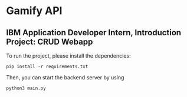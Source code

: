 # Gamify API
## IBM Application Developer Intern, Introduction Project: CRUD Webapp

To run the project, please install the dependencies: 

```
pip install -r requirements.txt

```

Then, you can start the backend server by using


```
python3 main.py

```


